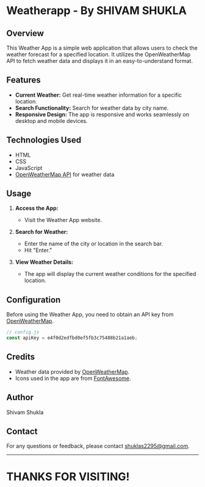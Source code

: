 # Weatherapp - By SHIVAM SHUKLA



## Overview

This Weather App is a simple web application that allows users to check the weather forecast for a specified location. It utilizes the OpenWeatherMap API to fetch weather data and displays it in an easy-to-understand format.

## Features

- **Current Weather:** Get real-time weather information for a specific location.
- **Search Functionality:** Search for weather data by city name.
- **Responsive Design:** The app is responsive and works seamlessly on desktop and mobile devices.

## Technologies Used

- HTML
- CSS
- JavaScript
- [OpenWeatherMap API](https://openweathermap.org/api) for weather data

## Usage

1. **Access the App:**
   - Visit the Weather App website.

2. **Search for Weather:**
   - Enter the name of the city or location in the search bar.
   -  Hit "Enter."

3. **View Weather Details:**
   - The app will display the current weather conditions for the specified location.


## Configuration

Before using the Weather App, you need to obtain an API key from [OpenWeatherMap](https://openweathermap.org/api).

```javascript
// config.js
const apiKey = e4f0d2edfbd0ef5fb3c75488b21a1aeb;
```

## Credits

- Weather data provided by [OpenWeatherMap](https://openweathermap.org/api).
- Icons used in the app are from [FontAwesome](https://fontawesome.com/).


## Author

Shivam Shukla

## Contact

For any questions or feedback, please contact shuklas2295@gmail.com.

---

# THANKS FOR VISITING!
